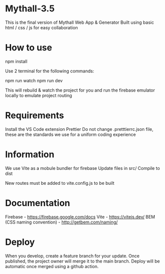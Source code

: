 # Mythall-3.5

This is the final version of Mythall Web App & Generator
Built using basic html / css / js for easy collaboration

# How to use

npm install

Use 2 terminal for the following commands:

npm run watch
npm run dev

This will rebuild & watch the project for you and run the firebase emulator locally to emulate project routing

# Requirements

Install the VS Code extension Prettier
Do not change .pretttierrc.json file, these are the standards we use for a uniform coding experience

# Information

We use Vite as a mobule bundler for firebase
Update files in src/
Compile to dist

New routes must be added to vite.config.js to be built

# Documentation

Firebase - https://firebase.google.com/docs
Vite - https://vitejs.dev/
BEM (CSS naming convention) - http://getbem.com/naming/

# Deploy

When you develop, create a feature branch for your update.
Once published, the project owner will merge it to the main branch.
Deploy will be automatic once merged using a github action.
